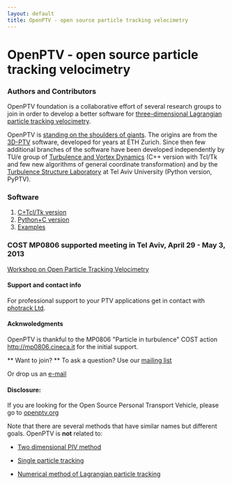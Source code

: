 ```yaml
---
layout: default
title: OpenPTV - open source particle tracking velocimetry
---
```


# OpenPTV - open source particle tracking velocimetry

### Authors and Contributors
OpenPTV foundation is a collaborative effort of several research groups to join in order to develop a better software for [three-dimensional Lagrangian particle tracking velocimetry](http://en.wikipedia.org/wiki/Particle_tracking_velocimetry). 


OpenPTV is [standing on the shoulders of giants](http://en.wikipedia.org/wiki/Standing_on_the_shoulders_of_giants). 
The origins are from the [3D-PTV](http://3dptv.github.com) software, developed for years at ETH Zurich. Since then few additional branches of the software have been developed independently by TU/e group of [Turbulence and Vortex Dynamics](http://www.tue.nl/en/university/departments/applied-physics/research/transport-physics/turbulence-and-vortex-dynamics-wdy/) (C++ version with Tcl/Tk and few new algorithms of general coordinate transformation) and by the [Turbulence Structure Laboratory](http://www.eng.tau.ac.il/turbulencelab) at Tel Aviv University (Python version, PyPTV). 


### Software 

1. [C+Tcl/Tk version](http://documentup.com/OpenPTV/C-TclTk)  
2. [Python+C version](http://documentup.com/alexlib/openptv-python)  
3. [Examples](http://documentup.com/OpenPTV/examples)  



### COST MP0806 supported meeting in Tel Aviv, April 29 - May 3, 2013
[Workshop on Open Particle Tracking Velocimetry](http://openptv.github.com/cost-meeting-tel-aviv.html)


#### Support and contact info

For professional support to your PTV applications get in contact with [photrack Ltd](http://www.photrack.ch).


#### Acknwoledgments
OpenPTV is thankful to the MP0806 "Particle in turbulence" COST action <http://mp0806.cineca.it> for the initial support.


** Want to join? ** To ask a question? Use our [mailing list](https://groups.google.com/forum/#!forum/openptv)

Or drop us an [e-mail](openptv@gmail.com)


#### Disclosure:

If you are looking for the Open Source Personal Transport Vehicle, please go to [openptv.org](http://www.openptv.org)


Note that there are several methods that have similar names but different goals. OpenPTV is **not** related to:

* [Two dimensional PIV method](http://en.wikipedia.org/wiki/Particle_tracking_velocimetry)

*  [Single particle tracking](http://en.wikipedia.org/wiki/Single_particle_tracking)

*  [Numerical method of Lagrangian particle tracking](http://en.wikipedia.org/wiki/Lagrangian_particle_tracking)